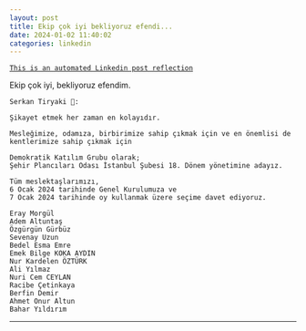 ```yaml
---
layout: post
title: Ekip çok iyi bekliyoruz efendi...
date: 2024-01-02 11:40:02
categories: linkedin
---
```


[`This is an automated Linkedin post reflection`](https://www.linkedin.com/feed/update/urn:li:activity:7147914433883799552)

Ekip çok iyi, bekliyoruz efendim.

```isim
Serkan Tiryaki 🍉:
```
```alinti
Şikayet etmek her zaman en kolayıdır.

Mesleğimize, odamıza, birbirimize sahip çıkmak için ve en önemlisi de kentlerimize sahip çıkmak için

Demokratik Katılım Grubu olarak;
Şehir Plancıları Odası İstanbul Şubesi 18. Dönem yönetimine adayız.

Tüm meslektaşlarımızı, 
6 Ocak 2024 tarihinde Genel Kurulumuza ve
7 Ocak 2024 tarihinde oy kullanmak üzere seçime davet ediyoruz.

Eray Morgül
Adem Altuntaş
Özgürgün Gürbüz
Sevenay Uzun
Bedel Esma Emre
Emek Bilge KOKA AYDIN
Nur Kardelen ÖZTÜRK
Ali Yılmaz
Nuri Cem CEYLAN
Racibe Çetinkaya
Berfin Demir
Ahmet Onur Altun
Bahar Yıldırım
```

<hr>


<div class="row mt-3 d-flex justify-content-center align-items-center">


</div>
